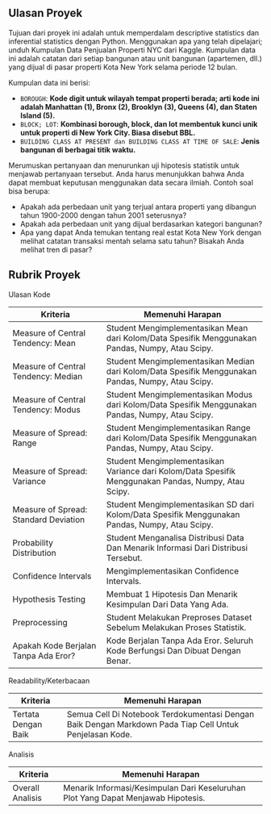 ## Ulasan Proyek

Tujuan dari proyek ini adalah untuk memperdalam descriptive statistics dan inferential statistics dengan Python. Menggunakan apa yang telah dipelajari; unduh Kumpulan Data Penjualan Properti NYC dari Kaggle. Kumpulan data ini adalah catatan dari setiap bangunan atau unit bangunan (apartemen, dll.) yang dijual di pasar properti Kota New York selama periode 12 bulan.

Kumpulan data ini berisi:  
- `BOROUGH`: **Kode digit untuk wilayah tempat properti berada; arti kode ini adalah Manhattan (1), Bronx (2), Brooklyn (3), Queens (4), dan Staten Island (5).**
- `BLOCK; LOT`: **Kombinasi borough, block, dan lot membentuk kunci unik untuk properti di New York City. Biasa disebut BBL.**
- `BUILDING CLASS AT PRESENT dan BUILDING CLASS AT TIME OF SALE`: **Jenis bangunan di berbagai titik waktu.**  

Merumuskan pertanyaan dan menurunkan uji hipotesis statistik untuk menjawab pertanyaan tersebut. Anda harus menunjukkan bahwa Anda dapat membuat keputusan menggunakan data secara ilmiah. Contoh soal bisa berupa:  

- Apakah ada perbedaan unit yang terjual antara properti yang dibangun tahun 1900-2000 dengan tahun 2001 seterusnya?
- Apakah ada perbedaan unit yang dijual berdasarkan kategori bangunan?
- Apa yang dapat Anda temukan tentang real estat Kota New York dengan melihat catatan transaksi mentah selama satu tahun? Bisakah Anda melihat tren di pasar?

## Rubrik Proyek

Ulasan Kode

| Kriteria | Memenuhi Harapan 
| ----------- | ----------- |
| Measure of Central Tendency: Mean | Student Mengimplementasikan Mean dari Kolom/Data Spesifik Menggunakan Pandas, Numpy, Atau Scipy.
| Measure of Central Tendency: Median | Student Mengimplementasikan Median dari Kolom/Data Spesifik Menggunakan Pandas, Numpy, Atau Scipy.
| Measure of Central Tendency: Modus | Student Mengimplementasikan Modus dari Kolom/Data Spesifik Menggunakan Pandas, Numpy, Atau Scipy.
| Measure of Spread: Range | Student Mengimplementasikan Range dari Kolom/Data Spesifik Menggunakan Pandas, Numpy, Atau Scipy.
| Measure of Spread: Variance| Student Mengimplementasikan Variance dari Kolom/Data Spesifik Menggunakan Pandas, Numpy, Atau Scipy.
| Measure of Spread: Standard Deviation | Student Mengimplementasikan SD dari Kolom/Data Spesifik Menggunakan Pandas, Numpy, Atau Scipy.
| Probability Distribution | Student Menganalisa Distribusi Data Dan Menarik Informasi Dari Distribusi Tersebut.
| Confidence Intervals | Mengimplementasikan Confidence Intervals.
| Hypothesis Testing | Membuat 1 Hipotesis Dan Menarik Kesimpulan Dari Data Yang Ada.
| Preprocessing | Student Melakukan Preproses Dataset Sebelum Melakukan Proses Statistik.
| Apakah Kode Berjalan Tanpa Ada Eror? | Kode Berjalan Tanpa Ada Eror. Seluruh Kode Berfungsi Dan Dibuat Dengan Benar.
  
Readability/Keterbacaan  

| Kriteria | Memenuhi Harapan 
| ----------- | ----------- |
| Tertata Dengan Baik | Semua Cell Di Notebook Terdokumentasi Dengan Baik Dengan Markdown Pada Tiap Cell Untuk Penjelasan Kode.
  
Analisis

| Kriteria | Memenuhi Harapan 
| ----------- | ----------- |
| Overall Analisis | Menarik Informasi/Kesimpulan Dari Keseluruhan Plot Yang Dapat Menjawab Hipotesis.